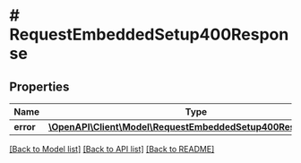 # # RequestEmbeddedSetup400Response

## Properties

Name | Type | Description | Notes
------------ | ------------- | ------------- | -------------
**error** | [**\OpenAPI\Client\Model\RequestEmbeddedSetup400ResponseError**](RequestEmbeddedSetup400ResponseError.md) |  | [optional]

[[Back to Model list]](../../README.md#models) [[Back to API list]](../../README.md#endpoints) [[Back to README]](../../README.md)
